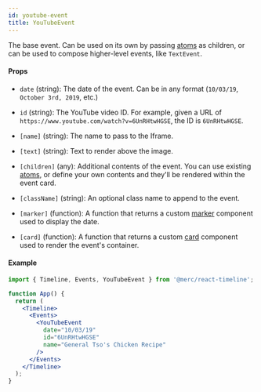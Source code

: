 ```yaml
---
id: youtube-event
title: YouTubeEvent
---
```


The base event. Can be used on its own by passing [atoms]() as children, or can be used to compose higher-level events, like `TextEvent`.

#### Props

- `date` (string): The date of the event. Can be in any format (`10/03/19`, `October 3rd, 2019`, etc.)

- `id` (string): The YouTube video ID. For example, given a URL of `https://www.youtube.com/watch?v=6UnRHtwHGSE`, the ID is `6UnRHtwHGSE`.

- `[name]` (string): The name to pass to the Iframe.

- `[text]` (string): Text to render above the image.

- `[children]` (any): Additional contents of the event. You can use existing [atoms](/docs/atoms), or define your own contents and they'll be rendered within the event card.

- `[className]` (string): An optional class name to append to the event.

- `[marker]` (function): A function that returns a custom [marker]() component used to display the date.

- `[card]` (function): A function that returns a custom [card]() component used to render the event's container.

#### Example

```jsx
import { Timeline, Events, YouTubeEvent } from '@merc/react-timeline';

function App() {
  return (
    <Timeline>
      <Events>
        <YouTubeEvent
          date="10/03/19"
          id="6UnRHtwHGSE"
          name="General Tso's Chicken Recipe"
        />
      </Events>
    </Timeline>
  );
}
```
